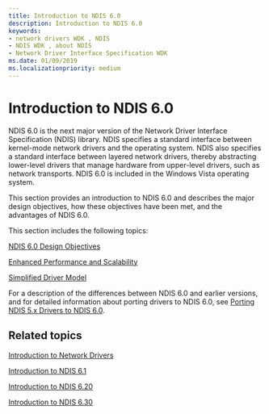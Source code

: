 ```yaml
---
title: Introduction to NDIS 6.0
description: Introduction to NDIS 6.0
keywords:
- network drivers WDK , NDIS
- NDIS WDK , about NDIS
- Network Driver Interface Specification WDK
ms.date: 01/09/2019
ms.localizationpriority: medium
---
```


# Introduction to NDIS 6.0





NDIS 6.0 is the next major version of the Network Driver Interface Specification (NDIS) library. NDIS specifies a standard interface between kernel-mode network drivers and the operating system. NDIS also specifies a standard interface between layered network drivers, thereby abstracting lower-level drivers that manage hardware from upper-level drivers, such as network transports. NDIS 6.0 is included in the Windows Vista operating system.

This section provides an introduction to NDIS 6.0 and describes the major design objectives, how these objectives have been met, and the advantages of NDIS 6.0.

This section includes the following topics:

[NDIS 6.0 Design Objectives](ndis-6-0-design-objectives.md)

[Enhanced Performance and Scalability](enhanced-performance-and-scalability.md)

[Simplified Driver Model](simplified-driver-model.md)

For a description of the differences between NDIS 6.0 and earlier versions, and for detailed information about porting drivers to NDIS 6.0, see [Porting NDIS 5.x Drivers to NDIS 6.0](/previous-versions/windows/hardware/network/porting-ndis-5-x-drivers-to-ndis-6-0).

## Related topics


[Introduction to Network Drivers](introduction-to-network-drivers.md)

[Introduction to NDIS 6.1](introduction-to-ndis-6-1.md)

[Introduction to NDIS 6.20](introduction-to-ndis-6-20.md)

[Introduction to NDIS 6.30](introduction-to-ndis-6-30.md)

 

